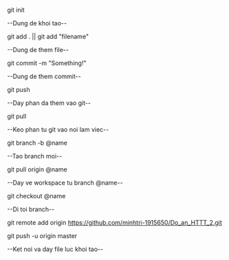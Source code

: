 ﻿git init

--Dung de khoi tao--

git add .              ||            git add "filename"

--Dung de them file--

git commit -m "Something!"

--Dung de them commit--

git push

--Day phan da them vao git--

git pull

--Keo phan tu git vao noi lam viec--


git branch -b @name

--Tao branch moi--

git pull origin @name

--Day ve workspace tu branch @name--

git checkout @name

--Di toi branch--


git remote add origin https://github.com/minhtri-1915650/Do_an_HTTT_2.git 

git push -u origin master


--Ket noi va day file luc khoi tao--




